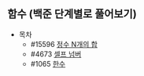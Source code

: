 ## 함수 (백준 단계별로 풀어보기)

* 목차
  * #15596  [정수 N개의 합](https://www.acmicpc.net/problem/15596)
  * #4673   [셀프 넘버](https://www.acmicpc.net/problem/4673)
  * #1065   [한수](https://www.acmicpc.net/problem/1065)
